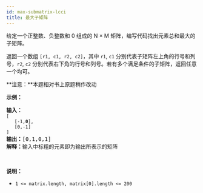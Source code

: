 ```yaml
---
id: max-submatrix-lcci
title: 最大子矩阵
---
```

给定一个正整数、负整数和 0 组成的 N × M 矩阵，编写代码找出元素总和最大的子矩阵。

返回一个数组 <code>[r1, c1, r2, c2]</code>，其中 <code>r1</code>, <code>c1</code> 分别代表子矩阵左上角的行号和列号，<code>r2</code>, <code>c2</code> 分别代表右下角的行号和列号。若有多个满足条件的子矩阵，返回任意一个均可。

**注意：**本题相对书上原题稍作改动

**示例：**


<pre><strong>输入：<br/></strong><code>[<br/>   [-1,<strong>0</strong>],<br/>   [0,-1]<br/>]</code><br/><strong>输出：</strong>[0,1,0,1]<br/><strong>解释：</strong>输入中标粗的元素即为输出所表示的矩阵</pre>

 

**说明：**


- <code>1 &lt;= matrix.length, matrix[0].length &lt;= 200</code>
